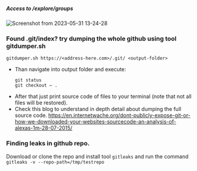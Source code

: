 #####  Access to /explore/groups
![Screenshot from 2023-05-31 13-24-28](https://github.com/Sameer484/methodology/assets/110039044/1e93e6d6-ab1c-490c-8c27-848135014f23)

### Found .git/index? try dumping the whole github using tool gitdumper.sh  
`gitdumper.sh https://<address-here.com>/.git/ <output-folder>`
- Than navigate into output folder and execute:
   ```
   git status
   git checkout — .
   ```
- After that just print source code of files to your terminal (note that not all files will be restored).
- Check this blog to understand in depth detail about dumping the full source code. https://en.internetwache.org/dont-publicly-expose-git-or-how-we-downloaded-your-websites-sourcecode-an-analysis-of-alexas-1m-28-07-2015/

### Finding leaks in github repo. 
Download or clone the repo and install tool `gitleaks` and run the command
`gitleaks -v --repo-path=/tmp/testrepo`
